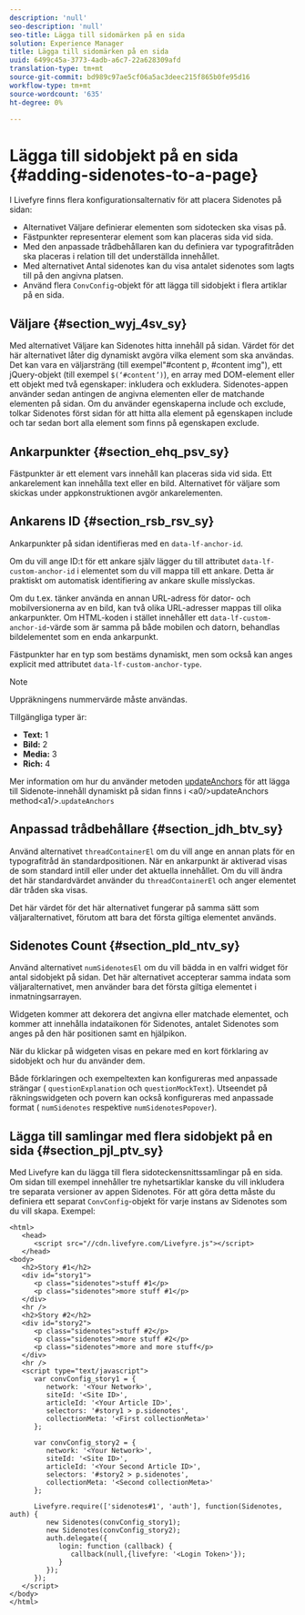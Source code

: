 ```yaml
---
description: 'null'
seo-description: 'null'
seo-title: Lägga till sidomärken på en sida
solution: Experience Manager
title: Lägga till sidomärken på en sida
uuid: 6499c45a-3773-4adb-a6c7-22a628309afd
translation-type: tm+mt
source-git-commit: bd989c97ae5cf06a5ac3deec215f865b0fe95d16
workflow-type: tm+mt
source-wordcount: '635'
ht-degree: 0%

---
```



# Lägga till sidobjekt på en sida {#adding-sidenotes-to-a-page}

I Livefyre finns flera konfigurationsalternativ för att placera Sidenotes på sidan:

* Alternativet Väljare definierar elementen som sidotecken ska visas på.
* Fästpunkter representerar element som kan placeras sida vid sida.
* Med den anpassade trådbehållaren kan du definiera var typografitråden ska placeras i relation till det underställda innehållet.
* Med alternativet Antal sidenotes kan du visa antalet sidenotes som lagts till på den angivna platsen.
* Använd flera `ConvConfig`-objekt för att lägga till sidobjekt i flera artiklar på en sida.

## Väljare {#section_wyj_4sv_sy}

Med alternativet Väljare kan Sidenotes hitta innehåll på sidan. Värdet för det här alternativet låter dig dynamiskt avgöra vilka element som ska användas. Det kan vara en väljarsträng (till exempel&quot;#content p, #content img&quot;), ett jQuery-objekt (till exempel `$(‘#content’)`), en array med DOM-element eller ett objekt med två egenskaper: inkludera och exkludera. Sidenotes-appen använder sedan antingen de angivna elementen eller de matchande elementen på sidan. Om du använder egenskaperna include och exclude, tolkar Sidenotes först sidan för att hitta alla element på egenskapen include och tar sedan bort alla element som finns på egenskapen exclude.

## Ankarpunkter {#section_ehq_psv_sy}

Fästpunkter är ett element vars innehåll kan placeras sida vid sida. Ett ankarelement kan innehålla text eller en bild. Alternativet för väljare som skickas under appkonstruktionen avgör ankarelementen.

## Ankarens ID {#section_rsb_rsv_sy}

Ankarpunkter på sidan identifieras med en `data-lf-anchor-id`.

Om du vill ange ID:t för ett ankare själv lägger du till attributet `data-lf-custom-anchor-id` i elementet som du vill mappa till ett ankare. Detta är praktiskt om automatisk identifiering av ankare skulle misslyckas.

Om du t.ex. tänker använda en annan URL-adress för dator- och mobilversionerna av en bild, kan två olika URL-adresser mappas till olika ankarpunkter. Om HTML-koden i stället innehåller ett `data-lf-custom-anchor-id`-värde som är samma på både mobilen och datorn, behandlas bildelementet som en enda ankarpunkt.

Fästpunkter har en typ som bestäms dynamiskt, men som också kan anges explicit med attributet `data-lf-custom-anchor-type`.

>[!NOTE]
>
>Uppräkningens nummervärde måste användas.

Tillgängliga typer är:

* **Text:** 1
* **Bild:** 2
* **Media:** 3
* **Rich:** 4

Mer information om hur du använder metoden [updateAnchors](/help/implementation/c-app-integrations/c-sidenotes-integration/update-anchors-method.md) för att lägga till Sidenote-innehåll dynamiskt på sidan finns i &lt;a0/>updateAnchors method&lt;a1/>.`updateAnchors`

## Anpassad trådbehållare {#section_jdh_btv_sy}

Använd alternativet `threadContainerEl` om du vill ange en annan plats för en typografitråd än standardpositionen. När en ankarpunkt är aktiverad visas de som standard intill eller under det aktuella innehållet. Om du vill ändra det här standardvärdet använder du `threadContainerEl` och anger elementet där tråden ska visas.

Det här värdet för det här alternativet fungerar på samma sätt som väljaralternativet, förutom att bara det första giltiga elementet används.

## Sidenotes Count {#section_pld_ntv_sy}

Använd alternativet `numSidenotesEl` om du vill bädda in en valfri widget för antal sidobjekt på sidan. Det här alternativet accepterar samma indata som väljaralternativet, men använder bara det första giltiga elementet i inmatningsarrayen.

Widgeten kommer att dekorera det angivna eller matchade elementet, och kommer att innehålla indataikonen för Sidenotes, antalet Sidenotes som anges på den här positionen samt en hjälpikon.

När du klickar på widgeten visas en pekare med en kort förklaring av sidobjekt och hur du använder dem.

Både förklaringen och exempeltexten kan konfigureras med anpassade strängar ( `questionExplanation` och `questionMockText`). Utseendet på räkningswidgeten och povern kan också konfigureras med anpassade format ( `numSidenotes` respektive `numSidenotesPopover`).

## Lägga till samlingar med flera sidobjekt på en sida {#section_pjl_ptv_sy}

Med Livefyre kan du lägga till flera sidoteckensnittssamlingar på en sida. Om sidan till exempel innehåller tre nyhetsartiklar kanske du vill inkludera tre separata versioner av appen Sidenotes. För att göra detta måste du definiera ett separat `ConvConfig`-objekt för varje instans av Sidenotes som du vill skapa. Exempel:

```
<html> 
   <head> 
      <script src="//cdn.livefyre.com/Livefyre.js"></script> 
   </head> 
<body> 
   <h2>Story #1</h2> 
   <div id="story1"> 
      <p class="sidenotes">stuff #1</p> 
      <p class="sidenotes">more stuff #1</p> 
   </div> 
   <hr /> 
   <h2>Story #2</h2> 
   <div id="story2"> 
      <p class="sidenotes">stuff #2</p> 
      <p class="sidenotes">more stuff #2</p> 
      <p class="sidenotes">more and more stuff</p> 
   </div> 
   <hr /> 
   <script type="text/javascript"> 
      var convConfig_story1 = { 
         network: '<Your Network>', 
         siteId: '<Site ID>', 
         articleId: '<Your Article ID>', 
         selectors: '#story1 > p.sidenotes', 
         collectionMeta: '<First collectionMeta>' 
      }; 
  
      var convConfig_story2 = { 
         network: '<Your Network>', 
         siteId: '<Site ID>', 
         articleId: '<Your Second Article ID>', 
         selectors: '#story2 > p.sidenotes', 
         collectionMeta: '<Second collectionMeta>' 
      }; 
  
      Livefyre.require(['sidenotes#1', 'auth'], function(Sidenotes, auth) { 
         new Sidenotes(convConfig_story1); 
         new Sidenotes(convConfig_story2); 
         auth.delegate({ 
            login: function (callback) { 
               callback(null,{livefyre: '<Login Token>'}); 
            } 
         }); 
      }); 
   </script> 
</body> 
</html>
```
